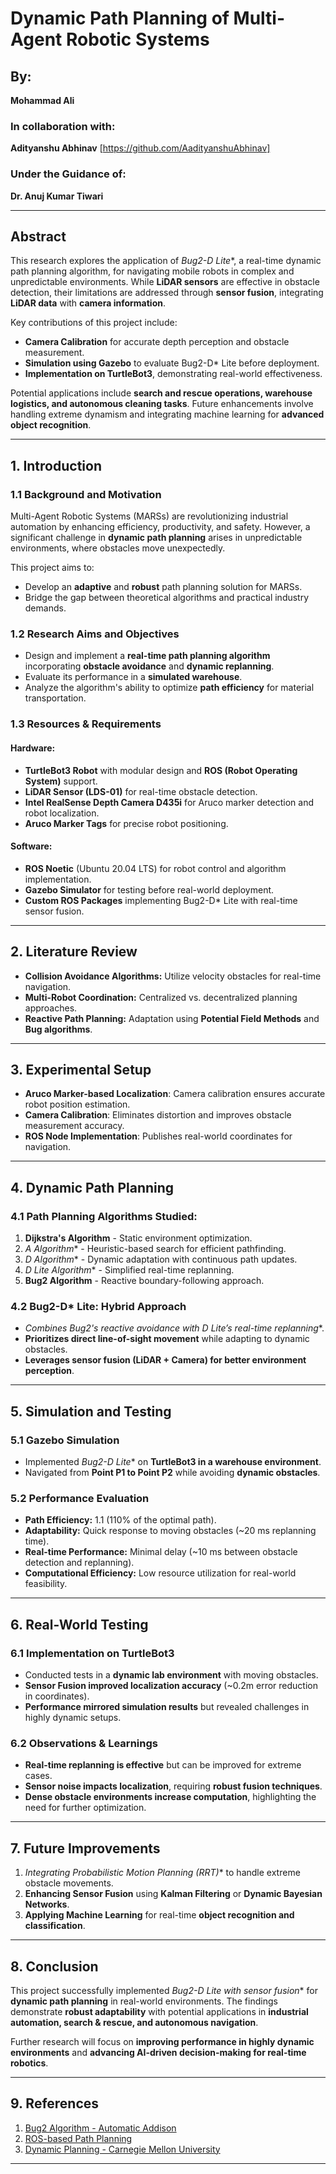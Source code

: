 # Dynamic Path Planning of Multi-Agent Robotic Systems

## By:
**Mohammad Ali**

### In collaboration with:
**Adityanshu Abhinav** [https://github.com/AadityanshuAbhinav]


### Under the Guidance of:
**Dr. Anuj Kumar Tiwari**

---

## Abstract
This research explores the application of **Bug2-D* Lite**, a real-time dynamic path planning algorithm, for navigating mobile robots in complex and unpredictable environments. While **LiDAR sensors** are effective in obstacle detection, their limitations are addressed through **sensor fusion**, integrating **LiDAR data** with **camera information**.

Key contributions of this project include:
- **Camera Calibration** for accurate depth perception and obstacle measurement.
- **Simulation using Gazebo** to evaluate Bug2-D* Lite before deployment.
- **Implementation on TurtleBot3**, demonstrating real-world effectiveness.

Potential applications include **search and rescue operations, warehouse logistics, and autonomous cleaning tasks**. Future enhancements involve handling extreme dynamism and integrating machine learning for **advanced object recognition**.

---

## 1. Introduction
### 1.1 Background and Motivation
Multi-Agent Robotic Systems (MARSs) are revolutionizing industrial automation by enhancing efficiency, productivity, and safety. However, a significant challenge in **dynamic path planning** arises in unpredictable environments, where obstacles move unexpectedly.

This project aims to:
- Develop an **adaptive** and **robust** path planning solution for MARSs.
- Bridge the gap between theoretical algorithms and practical industry demands.

### 1.2 Research Aims and Objectives
- Design and implement a **real-time path planning algorithm** incorporating **obstacle avoidance** and **dynamic replanning**.
- Evaluate its performance in a **simulated warehouse**.
- Analyze the algorithm's ability to optimize **path efficiency** for material transportation.

### 1.3 Resources & Requirements
#### Hardware:
- **TurtleBot3 Robot** with modular design and **ROS (Robot Operating System)** support.
- **LiDAR Sensor (LDS-01)** for real-time obstacle detection.
- **Intel RealSense Depth Camera D435i** for Aruco marker detection and robot localization.
- **Aruco Marker Tags** for precise robot positioning.

#### Software:
- **ROS Noetic** (Ubuntu 20.04 LTS) for robot control and algorithm implementation.
- **Gazebo Simulator** for testing before real-world deployment.
- **Custom ROS Packages** implementing Bug2-D* Lite with real-time sensor fusion.

---

## 2. Literature Review
- **Collision Avoidance Algorithms:** Utilize velocity obstacles for real-time navigation.
- **Multi-Robot Coordination:** Centralized vs. decentralized planning approaches.
- **Reactive Path Planning:** Adaptation using **Potential Field Methods** and **Bug algorithms**.

---

## 3. Experimental Setup
- **Aruco Marker-based Localization**: Camera calibration ensures accurate robot position estimation.
- **Camera Calibration**: Eliminates distortion and improves obstacle measurement accuracy.
- **ROS Node Implementation**: Publishes real-world coordinates for navigation.

---

## 4. Dynamic Path Planning
### 4.1 Path Planning Algorithms Studied:
1. **Dijkstra's Algorithm** - Static environment optimization.
2. **A* Algorithm** - Heuristic-based search for efficient pathfinding.
3. **D* Algorithm** - Dynamic adaptation with continuous path updates.
4. **D* Lite Algorithm** - Simplified real-time replanning.
5. **Bug2 Algorithm** - Reactive boundary-following approach.

### 4.2 Bug2-D* Lite: Hybrid Approach
- **Combines Bug2's reactive avoidance with D* Lite’s real-time replanning**.
- **Prioritizes direct line-of-sight movement** while adapting to dynamic obstacles.
- **Leverages sensor fusion (LiDAR + Camera) for better environment perception**.

---

## 5. Simulation and Testing
### 5.1 Gazebo Simulation
- Implemented **Bug2-D* Lite** on **TurtleBot3 in a warehouse environment**.
- Navigated from **Point P1 to Point P2** while avoiding **dynamic obstacles**.

### 5.2 Performance Evaluation
- **Path Efficiency:** 1.1 (110% of the optimal path).
- **Adaptability:** Quick response to moving obstacles (~20 ms replanning time).
- **Real-time Performance:** Minimal delay (~10 ms between obstacle detection and replanning).
- **Computational Efficiency:** Low resource utilization for real-world feasibility.

---

## 6. Real-World Testing
### 6.1 Implementation on TurtleBot3
- Conducted tests in a **dynamic lab environment** with moving obstacles.
- **Sensor Fusion improved localization accuracy** (~0.2m error reduction in coordinates).
- **Performance mirrored simulation results** but revealed challenges in highly dynamic setups.

### 6.2 Observations & Learnings
- **Real-time replanning is effective** but can be improved for extreme cases.
- **Sensor noise impacts localization**, requiring **robust fusion techniques**.
- **Dense obstacle environments increase computation**, highlighting the need for further optimization.

---

## 7. Future Improvements
1. **Integrating Probabilistic Motion Planning (RRT*)** to handle extreme obstacle movements.
2. **Enhancing Sensor Fusion** using **Kalman Filtering** or **Dynamic Bayesian Networks**.
3. **Applying Machine Learning** for real-time **object recognition and classification**.

---

## 8. Conclusion
This project successfully implemented **Bug2-D* Lite with sensor fusion** for **dynamic path planning** in real-world environments. The findings demonstrate **robust adaptability** with potential applications in **industrial automation, search & rescue, and autonomous navigation**.

Further research will focus on **improving performance in highly dynamic environments** and **advancing AI-driven decision-making for real-time robotics**.

---

## 9. References
1. [Bug2 Algorithm - Automatic Addison](https://automaticaddison.com/the-bug2-algorithm-for-robot-motion-planning/)
2. [ROS-based Path Planning](https://www.researchgate.net/publication/325473185_ROS-based_Path_Planning_for_Turtlebot_Robot_using_RRT)
3. [Dynamic Planning - Carnegie Mellon University](https://www.cs.cmu.edu/~motionplanning/lecture/Chap2-Bug-Alg_howie.pdf)

---
